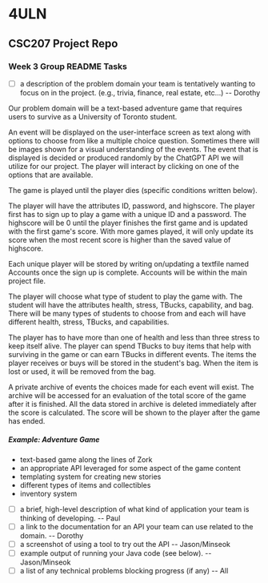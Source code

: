 # 4ULN
## CSC207 Project Repo

### Week 3 Group README Tasks
- [ ] a description of the problem domain your team is tentatively wanting to focus on in the project. 
(e.g., trivia, finance, real estate, etc…) -- Dorothy

Our problem domain will be a text-based adventure game that requires users to survive as a University of Toronto student.

An event will be displayed on the user-interface screen as text along with options to choose from like a multiple choice 
question. Sometimes there will be images shown for a visual understanding of the events. The event that is displayed is 
decided or produced randomly by the ChatGPT API we will utilize for our project. The player will interact by clicking on one of the options that are available. 

The game is played until the player dies (specific conditions written below).

The player will have the attributes ID, password, and highscore.
The player first has to sign up to play a game with a unique ID and a password.
The highscore will be 0 until the player finishes the first game and is updated with the first game's score. 
With more games played, it will only update its score when the most recent score is higher than the saved value of highscore.

Each unique player will be stored by writing on/updating a textfile named Accounts once the sign up is complete. Accounts will be within the main project file.

The player will choose what type of student to play the game with.
The student will have the attributes health, stress, TBucks, capability, and bag.
There will be many types of students to choose from and each will have different health, stress, TBucks, and capabilities.

The player has to have more than one of health and less than three stress to keep itself alive.
The player can spend TBucks to buy items that help with surviving in the game or can earn TBucks in different events.
The items the player receives or buys will be stored in the student's bag. When the item is lost or used, it will be removed from the bag. 

A private archive of events the choices made for each event will exist. The archive will be accessed for an evaluation of the total score of the game after it is finished. 
All the data stored in archive is deleted immediately after the score is calculated.
The score will be shown to the player after the game has ended.



##### Example: Adventure Game
- text-based game along the lines of Zork
- an appropriate API leveraged for some aspect of the game content
- templating system for creating new stories
- different types of items and collectibles
- inventory system

- [ ] a brief, high-level description of what kind of application your team is thinking of developing. -- Paul
- [ ] a link to the documentation for an API your team can use related to the domain. -- Dorothy
- [ ] a screenshot of using a tool to try out the API -- Jason/Minseok
- [ ] example output of running your Java code (see below). -- Jason/Minseok
- [ ] a list of any technical problems blocking progress (if any) -- All
